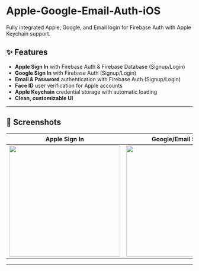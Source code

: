 # Apple-Google-Email-Auth-iOS

Fully integrated Apple, Google, and Email login for Firebase Auth with Apple Keychain support.

## ✨ Features
- **Apple Sign In** with Firebase Auth & Firebase Database (Signup/Login)
- **Google Sign In** with Firebase Auth (Signup/Login)
- **Email & Password** authentication with Firebase Auth (Signup/Login)
- **Face ID** user verification for Apple accounts
- **Apple Keychain** credential storage with automatic loading
- **Clean, customizable UI**

---

## 📱 Screenshots

| Apple Sign In | Google/Email Sign In |
| ------------- | -------------------- |
| <img src="https://github.com/user-attachments/assets/513d99e5-5c7e-423d-a754-0061353ebe5c" width="300" /> | <img src="https://github.com/user-attachments/assets/cc732776-f648-4949-b870-eb669c9e8c32" width="300" /> |

---

